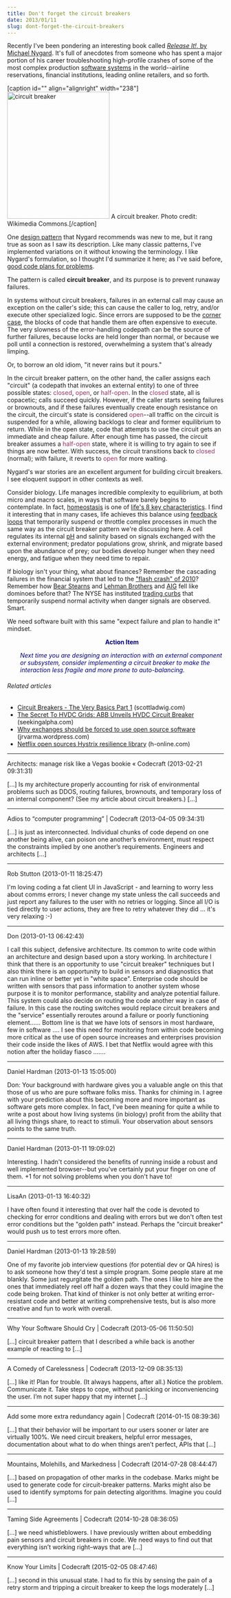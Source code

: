 ```yaml
---
title: Don't forget the circuit breakers
date: 2013/01/11
slug: dont-forget-the-circuit-breakers
---
```


Recently I've been pondering an interesting book called <a href="http://pragprog.com/book/mnee/release-it"><em>Release It!</em>, by Michael Nygard</a>. It's full of anecdotes from someone who has spent a major portion of his career troubleshooting high-profile crashes of some of the most complex production <a class="zem_slink" title="Software system" href="http://en.wikipedia.org/wiki/Software_system" target="_blank" rel="wikipedia">software systems</a> in the world--airline reservations, financial institutions, leading online retailers, and so forth.

[caption id="" align="alignright" width="238"]<a href="http://commons.wikipedia.org/wiki/File:Jtecul.jpg" target="_blank"><img class="zemanta-img-inserted" title="circuit breaker" alt="circuit breaker" src="http://upload.wikimedia.org/wikipedia/commons/f/fd/Jtecul.jpg" width="238" height="295" /></a> A circuit breaker. Photo credit: Wikimedia Commons.[/caption]

One <a class="zem_slink" title="Design pattern (computer science)" href="http://en.wikipedia.org/wiki/Design_pattern_%28computer_science%29" target="_blank" rel="wikipedia">design pattern</a> that Nygard recommends was new to me, but it rang true as soon as I saw its description. Like many classic patterns, I've implemented variations on it without knowing the terminology. I like Nygard's formulation, so I thought I'd summarize it here; as I've said before, <a title="Good Code Plans for Problems" href="../../../2012/09/03/good-code-plans-for-problems/">good code plans for problems</a>.

The pattern is called <strong>circuit breaker</strong>, and its purpose is to prevent runaway failures.

In systems without circuit breakers, failures in an external call may cause an exception on the caller's side; this can cause the caller to log, retry, and/or execute other specialized logic. Since errors are supposed to be the <a class="zem_slink" title="Corner case" href="http://en.wikipedia.org/wiki/Corner_case" target="_blank" rel="wikipedia">corner case</a>, the blocks of code that handle them are often expensive to execute. The very slowness of the error-handling codepath can be the source of further failures, because locks are held longer than normal, or because we poll until a connection is restored, overwhelming a system that's already limping.

Or, to borrow an old idiom, "it never rains but it pours."

In the circuit breaker pattern, on the other hand, the caller assigns each "circuit" (a codepath that invokes an external entity) to one of three possible states: <span style="color:#993366;">closed</span>, <span style="color:#993366;">open</span>, or <span style="color:#993366;">half-open</span>. <!--more-->In the <span style="color:#993366;">closed</span> state, all is copacetic; calls succeed quickly. However, if the caller starts seeing failures or brownouts, and if these failures eventually create enough resistance on the circuit, the circuit's state is considered <span style="color:#993366;">open</span>--all traffic on the circuit is suspended for a while, allowing backlogs to clear and former equilibrium to return. While in the open state, code that attempts to use the circuit gets an immediate and cheap failure. After enough time has passed, the circuit breaker assumes a <span style="color:#993366;">half-open</span> state, where it is willing to try again to see if things are now better. With success, the circuit transitions back to <span style="color:#993366;">closed</span> (normal); with failure, it reverts to <span style="color:#993366;">open</span> for more waiting.

Nygard's war stories are an excellent argument for building circuit breakers. I see eloquent support in other contexts as well.

Consider biology. Life manages incredible complexity to equilibrium, at both micro and macro scales, in ways that software barely begins to contemplate. In fact, <a class="zem_slink" title="Homeostasis" href="http://en.wikipedia.org/wiki/Homeostasis" target="_blank" rel="wikipedia">homeostasis</a> is one of <a title="The 8th Characteristic" href="../../../2012/09/28/the-8th-characteristic/">life's 8 key characteristics</a>. I find it interesting that in many cases, life achieves this balance using <a class="zem_slink" title="Feedback" href="http://en.wikipedia.org/wiki/Feedback" target="_blank" rel="wikipedia">feedback loops</a> that temporarily suspend or throttle complex processes in much the same way as the circuit breaker pattern we're discussing here. A cell regulates its internal <a class="zem_slink" title="PH" href="http://en.wikipedia.org/wiki/PH" target="_blank" rel="wikipedia">pH</a> and salinity based on signals exchanged with the external environment; predator populations grow, shrink, and migrate based upon the abundance of prey; our bodies develop hunger when they need energy, and fatigue when they need time to repair.

If biology isn't your thing, what about finances? Remember the cascading failures in the financial system that led to the <a href="http://en.wikipedia.org/wiki/2010_Flash_Crash" target="_blank">"flash crash" of 2010</a>? Remember how <a class="zem_slink" title="Bear Stearns" href="http://en.wikipedia.org/wiki/Bear_Stearns" target="_blank" rel="wikipedia">Bear Stearns</a> and <a class="zem_slink" title="Lehman Brothers" href="http://en.wikipedia.org/wiki/Lehman_Brothers" target="_blank" rel="wikipedia">Lehman Brothers</a> and <a class="zem_slink" title="American International Group" href="http://en.wikipedia.org/wiki/American_International_Group" target="_blank" rel="wikipedia">AIG</a> fell like dominoes before that? The NYSE has instituted <a href="http://en.wikipedia.org/wiki/Trading_curb" target="_blank">trading curbs</a> that temporarily suspend normal activity when danger signals are observed. Smart.

We need software built with this same "expect failure and plan to handle it" mindset.
<p style="padding-left:30px;text-align:center;"><strong><span style="color:#000080;">Action Item</span></strong></p>
<p style="padding-left:30px;"><em><span style="color:#000080;">Next time you are designing an interaction with an external component or subsystem, consider implementing a circuit breaker to make the interaction less fragile and more prone to auto-balancing.</span></em></p>

<h6 class="zemanta-related-title" style="font-size:1em;">Related articles</h6>
<ul class="zemanta-article-ul">
	<li class="zemanta-article-ul-li"><a href="http://scottladwig.com/2013/01/03/circuit-breakers-the-very-basics-part-1/" target="_blank">Circuit Breakers - The Very Basics Part 1</a> (scottladwig.com)</li>
	<li class="zemanta-article-ul-li"><a href="http://seekingalpha.com/article/1000781-the-secret-to-hvdc-grids-abb-unveils-hvdc-circuit-breaker?source=feed" target="_blank">The Secret To HVDC Grids: ABB Unveils HVDC Circuit Breaker</a> (seekingalpha.com)</li>
	<li class="zemanta-article-ul-li"><a href="http://jrvarma.wordpress.com/2013/01/11/why-exchanges-should-be-forced-to-use-open-source-software/" target="_blank">Why exchanges should be forced to use open source software</a> (jrvarma.wordpress.com)</li>
	<li class="zemanta-article-ul-li"><a href="http://www.h-online.com/open/news/item/Netflix-open-sources-Hystrix-resilience-library-1757427.html" target="_blank">Netflix open sources Hystrix resilience library</a> (h-online.com)</li>
</ul>

---

Architects: manage risk like a Vegas bookie &laquo; Codecraft (2013-02-21 09:31:31)

[...] Is my architecture properly accounting for risk of environmental problems such as DDOS, routing failures, brownouts, and temporary loss of an internal component? (See my article about circuit breakers.) [...]

---

Adios to &#8220;computer programming&#8221; | Codecraft (2013-04-05 09:34:31)

[...] is just as interconnected. Individual chunks of code depend on one another being alive, can poison one another’s environment, must respect the constraints implied by one another’s requirements. Engineers and architects [...]

---

Rob Stutton (2013-01-11 18:25:47)

I'm loving coding a fat client UI in JavaScript - and learning to worry less about comms errors; I never change my state unless the call succeeds and just report any failures to the user with no retries or logging. Since all I/O is tied directly to user actions, they are free to retry whatever they did ... it's very relaxing :-)

---

Don (2013-01-13 06:42:43)

I call this subject, defensive architecture. Its common to write code within an architecture and design based upon a story working. In architecture I think that there is an opportunity to use "circuit breaker" techniques but I also think there is an opportunity to build in sensors and diagnostics that can run inline or better yet in "white space". 
Enterprise code should be written with sensors that pass information to another system whose purpose it is to monitor performance, stability and analyze potential failure. This system could also decide on routing the code another way in case of failure. In this case the routing switches would replace circuit breakers and the "service" essentially reroutes around a failure or poorly functioning element......
Bottom line is that we have lots of sensors in most hardware, few in software ....
I see this need for monitoring from within code becoming more critical as the use of open source increases and enterprises provision their code inside the likes of AWS. I bet that Netflix would agree with this notion after the holiday fiasco .......

---

Daniel Hardman (2013-01-13 15:05:00)

Don: Your background with hardware gives you a valuable angle on this that those of us who are pure software folks miss. Thanks for chiming in. I agree with your prediction about this becoming more and more important as software gets more complex. In fact, I've been meaning for quite a while to write a post about how living systems (in biology) profit from the ability that all living things share, to react to stimuli. Your observation about sensors points to the same truth.

---

Daniel Hardman (2013-01-11 19:09:02)

Interesting. I hadn't considered the benefits of running inside a robust and well implemented browser--but you've certainly put your finger on one of them. +1 for not solving problems when you don't have to!

---

LisaAn (2013-01-13 16:40:32)

I have often found it interesting that over half the code is devoted to checking for error conditions and dealing with errors but we don't often test error conditions but the "golden path" instead. Perhaps the "circuit breaker" would push us to test errors more often.

---

Daniel Hardman (2013-01-13 19:28:59)

One of my favorite job interview questions (for potential dev or QA hires) is to ask someone how they'd test a simple program. Some people stare at me blankly. Some just regurgitate the golden path. The ones I like to hire are the ones that immediately reel off half a dozen ways that they could imagine the code being broken. That kind of thinker is not only better at writing error-resistant code and better at writing comprehensive tests, but is also more creative and fun to work with overall.

---

Why Your Software Should Cry | Codecraft (2013-05-06 11:50:50)

[...] circuit breaker pattern that I described a while back is another example of reacting to [...]

---

A Comedy of Carelessness | Codecraft (2013-12-09 08:35:13)

[…] like it! Plan for trouble. (It always happens, after all.) Notice the problem. Communicate it. Take steps to cope, without panicking or inconveniencing the user. I’m not super happy that my internet […]

---

Add some more extra redundancy again | Codecraft (2014-01-15 08:39:36)

[…] that their behavior will be important to our users sooner or later are virtually 100%. We need circuit breakers, helpful error messages, documentation about what to do when things aren’t perfect, APIs that […]

---

Mountains, Molehills, and Markedness | Codecraft (2014-07-28 08:44:47)

[…] based on propagation of other marks in the codebase. Marks might be used to generate code for circuit-breaker patterns. Marks might also be used to identify symptoms for pain detecting algorithms. Imagine you could […]

---

Taming Side Agreements | Codecraft (2014-10-28 08:36:05)

[…] we need whistleblowers. I have previously written about embedding pain sensors and circuit breakers in code. We need ways to find out that everything isn’t working right–ways that are […]

---

Know Your Limits | Codecraft (2015-02-05 08:47:46)

[…] second in this unusual state. I had to fix this by sensing the pain of a retry storm and tripping a circuit breaker to keep the logs moderately […]